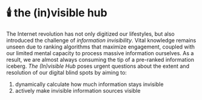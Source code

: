 # 🕯️ the (in)visible hub

The Internet revolution has not only digitized our lifestyles, but also introduced the challenge of _information invisibility_. Vital knowledge remains unseen due to ranking algorithms that maximize engagement, coupled with our limited mental capacity to process massive information ourselves. As a result, we are almost always consuming the tip of a pre-ranked information iceberg. _The (In)visible Hub_ poses urgent questions about the extent and resolution of our digital blind spots by aiming to:
             
1.  dynamically calculate how much information stays invisible
2.  actively make invisible information sources visible